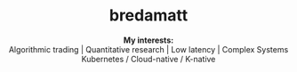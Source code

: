 <h1 align="center"> bredamatt </h1>

<div align="center">
  <b>My interests:</b><br>
  <a> Algorithmic trading </a> | 
  <a> Quantitative research  </a> |
  <a> Low latency </a> |
  <a> Complex Systems </a>
  <a> Kubernetes / Cloud-native / K-native </a>
  <br><br>
